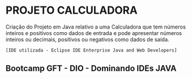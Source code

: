 # PROJETO CALCULADORA 

Criação do Projeto em Java relativo a uma Calculadora que tem números inteiros e positivos como dados de entrada e pode apresentar números inteiros ou decimais, positivos ou negativos como dados de saída.

    [IDE utilizada - Eclipse IDE Enterprise Java and Web Developers]

## Bootcamp GFT - DIO - Dominando IDEs JAVA
